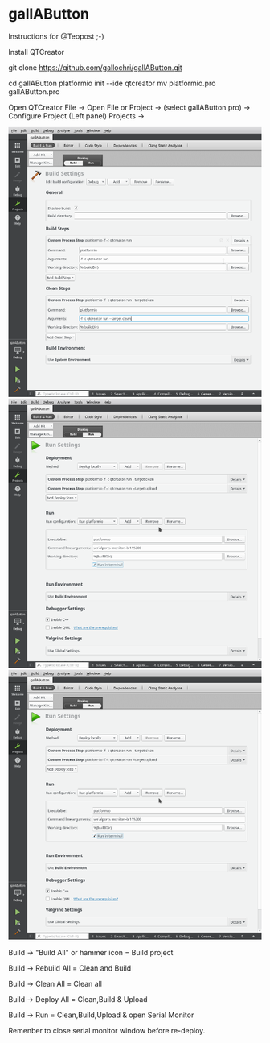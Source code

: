 # gallAButton

Instructions for @Teopost ;-)

Install QTCreator

git clone https://github.com/gallochri/gallAButton.git

cd gallAButton
platformio init --ide qtcreator
mv platformio.pro gallAButton.pro

Open QTCreator
File -> Open File or Project -> (select gallAButton.pro) -> Configure Project
(Left panel) Projects ->

![](images/qtcreator1.png)
![](images/qtcreator2.png)
![](images/qtcreator2.png)

Build -> "Build All" or hammer icon   = Build project

Build -> Rebuild All                  = Clean and Build

Build -> Clean All                    = Clean all

Build -> Deploy All                   = Clean,Build & Upload

Build -> Run                          = Clean,Build,Upload & open Serial Monitor

Remenber to close serial monitor window before re-deploy.
